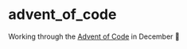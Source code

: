 # advent_of_code
Working through the [Advent of Code](https://adventofcode.com/puzzles) in December 🎄
